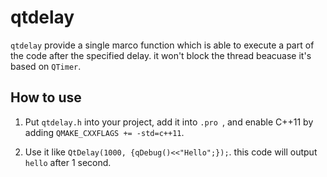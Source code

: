 # qtdelay
`qtdelay` provide a single marco function which is able to execute a part of the code after the specified delay. 
it won't block the thread beacuase it's based on `QTimer`.

## How to use

  1. Put `qtdelay.h` into your project, add it into `.pro `, and enable C++11 by adding `QMAKE_CXXFLAGS += -std=c++11`. 
  
  2. Use it like `QtDelay(1000, {qDebug()<<"Hello";});`.
     this code will output `hello` after 1 second.
